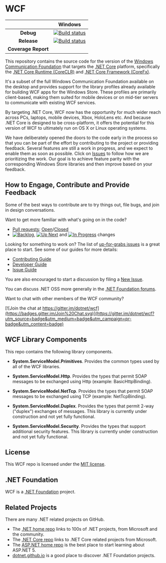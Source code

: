# WCF

|   |Windows|
|:-:|:-:|
|**Debug**|[![Build status](http://dotnet-ci.cloudapp.net/job/dotnet_wcf_windows_debug/badge/icon)](http://dotnet-ci.cloudapp.net/job/dotnet_wcf_windows_debug/)|
|**Release**|[![Build status](http://dotnet-ci.cloudapp.net/job/dotnet_wcf_windows_release/badge/icon)](http://dotnet-ci.cloudapp.net/job/dotnet_wcf_windows_release/)|
|**Coverage Report**||[![Coverage Status](https://coveralls.io/repos/dotnet/wcf/badge.svg?branch=master)](http://dotnet-ci.cloudapp.net/job/dotnet_wcf_coverage_windows/lastStableBuild/Code_Coverage_Report/)||



This repository contains the source code for the version of the [Windows Communication Foundation](https://msdn.microsoft.com/en-us/library/dd456779.aspx) that targets the [.NET Core](http://github.com/dotnet/core) platform, specifically the [.NET Core Runtime (CoreCLR)](https://github.com/dotnet/coreclr) and [.NET Core Framework (CoreFx)](http://github.com/dotnet/corefx).

It's a subset of the full Windows Communication Foundation available on the desktop and provides support for the library profiles already available for building WCF apps for the Windows Store. These profiles are primarily client-based, making them suited for mobile devices or on mid-tier servers to communicate with existing WCF services.

By targeting .NET Core, WCF now has the opportunity for much wider reach across PCs, laptops, mobile devices, Xbox, HoloLens etc.  And because .NET Core is designed to be cross-platform, it offers the potential for this version of WCF to ultimately run on OS X or Linux operating systems.

We have deliberately opened the doors to the code early in the process so that you can be part of the effort by contributing to the project or providing feedback. Several features are still a work in progress, and we expect to enable them as soon as possible.  Click on [Issues](https://github.com/dotnet/wcf/issues) to follow how we are prioritizing the work. Our goal is to achieve feature parity with the corresponding Windows Store libraries and then improve based on your feedback.

## How to Engage, Contribute and Provide Feedback

Some of the best ways to contribute are to try things out, file bugs, and join in design conversations. 

Want to get more familiar with what's going on in the code?
* [Pull requests](https://github.com/dotnet/wcf/pulls): [Open](https://github.com/dotnet/wcf/pulls?q=is%3Aopen+is%3Apr)/[Closed](https://github.com/dotnet/wcf/pulls?q=is%3Apr+is%3Aclosed)
* [![Backlog](https://cloud.githubusercontent.com/assets/1302850/6260412/38987b1e-b793-11e4-9ade-d3fef4c6bf48.png)](https://github.com/dotnet/wcf/issues?q=is%3Aopen+is%3Aissue+label%3A%220+-+Backlog%22), [![Up Next](https://cloud.githubusercontent.com/assets/1302850/6260418/4c2c7a54-b793-11e4-8ce1-a27ff5378d08.png)](https://github.com/dotnet/wcf/issues?q=is%3Aopen+is%3Aissue+label%3A%221+-+Up+Next%22) and [![In Progress](https://cloud.githubusercontent.com/assets/1302850/6260414/41b0fc30-b793-11e4-9d50-d09563cd138a.png)](https://github.com/dotnet/wcf/issues?q=is%3Aopen+is%3Aissue+label%3A%222+-+In+Progress%22) changes

Looking for something to work on? The list of [up-for-grabs issues](https://github.com/dotnet/wcf/labels/up%20for%20grabs) is a great place to start. See some of our guides for more details:

* [Contributing Guide](https://github.com/dotnet/wcf/wiki/Contributing)
* [Developer Guide](https://github.com/dotnet/wcf/wiki/Developer-Guide)
* [Issue Guide](https://github.com/dotnet/wcf/wiki/Issue-Guide)

You are also encouraged to start a discussion by filing a [New Issue](https://github.com/dotnet/wcf/issues/new).

You can discuss .NET OSS more generally in the [.NET Foundation forums].

Want to chat with other members of the WCF community?

[![Join the chat at https://gitter.im/dotnet/wcf](https://badges.gitter.im/Join%20Chat.svg)](https://gitter.im/dotnet/wcf?utm_source=badge&utm_medium=badge&utm_campaign=pr-badge&utm_content=badge)


[.NET Foundation forums]: http://forums.dotnetfoundation.org/

## WCF Library Components

This repo contains the following library components.

* **System.ServiceModel.Primitives**.  Provides the common types used by all of the WCF libraries.

* **System.ServiceModel.Http**. Provides the types that permit SOAP messages to be exchanged using Http (example: BasicHttpBinding).

* **System.ServiceModel.NetTcp**. Provides the types that permit SOAP messages to be exchanged using TCP (example: NetTcpBinding).
 
* **System.ServiceModel.Duplex**. Provides the types that permit 2-way ("duplex") exchanges of messages.  This library is currently under construction and not yet fully functional.

* **System.ServiceModel.Security**. Provides the types that support additional security features.  This library is currently under construction and not yet fully functional.

## License

This WCF repo is licensed under the [MIT license](LICENSE).

## .NET Foundation

WCF is a [.NET Foundation](http://www.dotnetfoundation.org/projects) project.

## Related Projects
There are many .NET related projects on GitHub.

- The
[.NET home repo](https://github.com/Microsoft/dotnet) links to 100s of .NET projects, from Microsoft and the community.
- The [.NET Core repo](https://github.com/dotnet/core) links to .NET Core related projects from Microsoft.
- The [ASP.NET home repo](https://github.com/aspnet/home) is the best place to start learning about ASP.NET 5.
- [dotnet.github.io](http://dotnet.github.io) is a good place to discover .NET Foundation projects.
